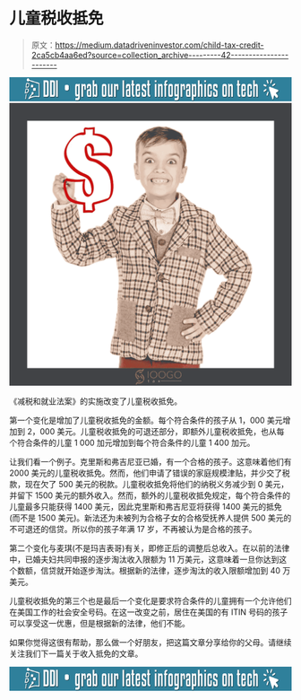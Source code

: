 # 儿童税收抵免

> 原文：<https://medium.datadriveninvestor.com/child-tax-credit-2ca5cb4aa6ed?source=collection_archive---------42----------------------->

[![](img/376d1ff0354fed7aaad29a2134234549.png)](http://www.track.datadriveninvestor.com/DDI-Infograph-11-16)![](img/5eacf8c8e5de72c0ac598cedc2f86548.png)

《减税和就业法案》的实施改变了儿童税收抵免。

第一个变化是增加了儿童税收抵免的金额。每个符合条件的孩子从 1，000 美元增加到 2，000 美元。儿童税收抵免的可退还部分，即额外儿童税收抵免，也从每个符合条件的儿童 1 000 加元增加到每个符合条件的儿童 1 400 加元。

让我们看一个例子。克里斯和弗吉尼亚已婚，有一个合格的孩子。这意味着他们有 2000 美元的儿童税收抵免。然而，他们申请了错误的家庭规模津贴，并少交了税款，现在欠了 500 美元的税款。儿童税收抵免将他们的纳税义务减少到 0 美元，并留下 1500 美元的额外收入。然而，额外的儿童税收抵免规定，每个符合条件的儿童最多只能获得 1400 美元，因此克里斯和弗吉尼亚将获得 1400 美元的抵免(而不是 1500 美元)。新法还为未被列为合格子女的合格受抚养人提供 500 美元的不可退还的信贷。所以你的孩子年满 17 岁，不再被认为是合格的孩子。

第二个变化与麦琪(不是玛吉表哥)有关，即修正后的调整后总收入。在以前的法律中，已婚夫妇共同申报的逐步淘汰收入限额为 11 万美元，这意味着一旦你达到这个数额，信贷就开始逐步淘汰。根据新的法律，逐步淘汰的收入限额增加到 40 万美元。

儿童税收抵免的第三个也是最后一个变化是要求符合条件的儿童拥有一个允许他们在美国工作的社会安全号码。在这一改变之前，居住在美国的有 ITIN 号码的孩子可以享受这一优惠，但是根据新的法律，他们不能。

如果你觉得这很有帮助，那么做一个好朋友，把这篇文章分享给你的父母。请继续关注我们下一篇关于收入抵免的文章。

[![](img/75ad2f131669aadbf8dfbe967049ea0e.png)](http://www.track.datadriveninvestor.com/DDI-Infograph-11-16B)